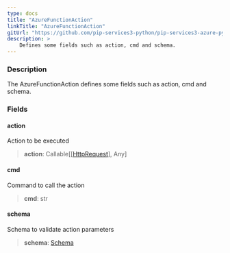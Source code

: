 ```yaml
---
type: docs
title: "AzureFunctionAction"
linkTitle: "AzureFunctionAction"
gitUrl: "https://github.com/pip-services3-python/pip-services3-azure-python"
description: >
    Defines some fields such as action, cmd and schema.
---
```


### Description

The AzureFunctionAction defines some fields such as action, cmd and schema.

### Fields

<span class="hide-title-link">

#### action
Action to be executed
> **action**: Callable[[[HttpRequest](https://docs.microsoft.com/en-us/python/api/azure-functions/azure.functions.httprequest?view=azure-python)], Any]

#### cmd
Command to call the action
> **cmd**: str

#### schema
Schema to validate action parameters
> **schema**: [Schema](../../../commons/validate/schema)

</span>

